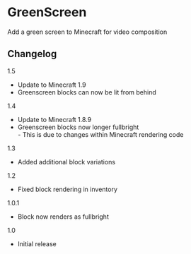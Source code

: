 # GreenScreen

Add a green screen to Minecraft for video composition

## Changelog

1.5

* Update to Minecraft 1.9  
* Greenscreen blocks can now be lit from behind  

1.4

* Update to Minecraft 1.8.9  
* Greenscreen blocks now longer fullbright  
		- This is due to changes within Minecraft rendering code  

1.3

* Added additional block variations  

1.2

* Fixed block rendering in inventory  

1.0.1

* Block now renders as fullbright  

1.0

* Initial release  
